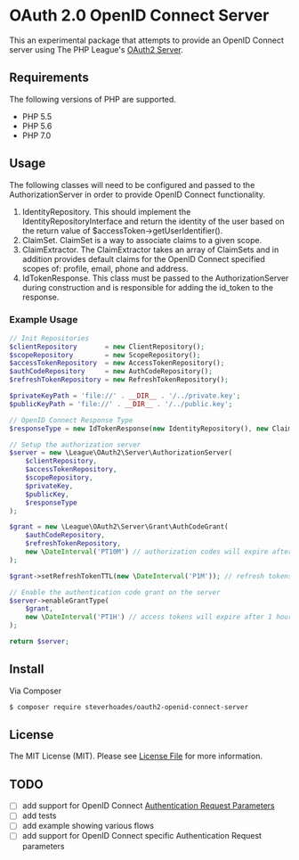# OAuth 2.0 OpenID Connect Server

This an experimental package that attempts to provide an OpenID Connect server  using The PHP League's [OAuth2 Server](https://github.com/thephpleague/oauth2-server).

## Requirements

The following versions of PHP are supported.

* PHP 5.5
* PHP 5.6
* PHP 7.0

## Usage
The following classes will need to be configured and passed to the AuthorizationServer in order to provide OpenID Connect functionality.  

1. IdentityRepository.  This should implement the IdentityRepositoryInterface and return the identity of the user based on the return value of $accessToken->getUserIdentifier().
1. ClaimSet.  ClaimSet is a way to associate claims to a given scope.
1. ClaimExtractor. The ClaimExtractor takes an array of ClaimSets and in addition provides default claims for the OpenID Connect specified scopes of: profile, email, phone and address.
1. IdTokenResponse. This class must be passed to the AuthorizationServer during construction and is responsible for adding the id_token to the response.

### Example Usage

```php
// Init Repositories
$clientRepository       = new ClientRepository();
$scopeRepository        = new ScopeRepository();
$accessTokenRepository  = new AccessTokenRepository();
$authCodeRepository     = new AuthCodeRepository();
$refreshTokenRepository = new RefreshTokenRepository();

$privateKeyPath = 'file://' . __DIR__ . '/../private.key';
$publicKeyPath = 'file://' . __DIR__ . '/../public.key';

// OpenID Connect Response Type
$responseType = new IdTokenResponse(new IdentityRepository(), new ClaimExtractor());

// Setup the authorization server
$server = new \League\OAuth2\Server\AuthorizationServer(
    $clientRepository,
    $accessTokenRepository,
    $scopeRepository,
    $privateKey,
    $publicKey,
    $responseType
);

$grant = new \League\OAuth2\Server\Grant\AuthCodeGrant(
    $authCodeRepository,
    $refreshTokenRepository,
    new \DateInterval('PT10M') // authorization codes will expire after 10 minutes
);

$grant->setRefreshTokenTTL(new \DateInterval('P1M')); // refresh tokens will expire after 1 month

// Enable the authentication code grant on the server
$server->enableGrantType(
    $grant,
    new \DateInterval('PT1H') // access tokens will expire after 1 hour
);

return $server;
```


## Install

Via Composer

``` bash
$ composer require steverhoades/oauth2-openid-connect-server
```

## License

The MIT License (MIT). Please see [License File](https://github.com/steverhoades/oauth2-openid-connect-client/blob/master/LICENSE) for more information.

[PSR-1]: https://github.com/php-fig/fig-standards/blob/master/accepted/PSR-1-basic-coding-standard.md
[PSR-2]: https://github.com/php-fig/fig-standards/blob/master/accepted/PSR-2-coding-style-guide.md
[PSR-4]: https://github.com/php-fig/fig-standards/blob/master/accepted/PSR-4-autoloader.md

## TODO
- [ ] add support for OpenID Connect [Authentication Request Parameters](http://openid.net/specs/openid-connect-core-1_0.html#AuthRequest)
- [ ] add tests
- [ ] add example showing various flows
- [ ] add support for OpenID Connect specific Authentication Request parameters
